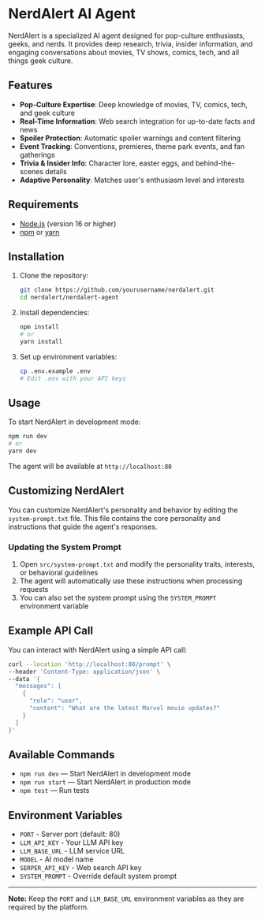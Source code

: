 # NerdAlert AI Agent

NerdAlert is a specialized AI agent designed for pop-culture enthusiasts, geeks, and nerds. It provides deep research, trivia, insider information, and engaging conversations about movies, TV shows, comics, tech, and all things geek culture.

## Features

- **Pop-Culture Expertise**: Deep knowledge of movies, TV, comics, tech, and geek culture
- **Real-Time Information**: Web search integration for up-to-date facts and news
- **Spoiler Protection**: Automatic spoiler warnings and content filtering
- **Event Tracking**: Conventions, premieres, theme park events, and fan gatherings
- **Trivia & Insider Info**: Character lore, easter eggs, and behind-the-scenes details
- **Adaptive Personality**: Matches user's enthusiasm level and interests

## Requirements

- [Node.js](https://nodejs.org/) (version 16 or higher)
- [npm](https://www.npmjs.com/) or [yarn](https://yarnpkg.com/)

## Installation

1. Clone the repository:

   ```bash
   git clone https://github.com/yourusername/nerdalert.git
   cd nerdalert/nerdalert-agent
   ```

2. Install dependencies:

   ```bash
   npm install
   # or
   yarn install
   ```

3. Set up environment variables:

   ```bash
   cp .env.example .env
   # Edit .env with your API keys
   ```

## Usage

To start NerdAlert in development mode:

```bash
npm run dev
# or
yarn dev
```

The agent will be available at `http://localhost:80`

## Customizing NerdAlert

You can customize NerdAlert's personality and behavior by editing the `system-prompt.txt` file. This file contains the core personality and instructions that guide the agent's responses.

### Updating the System Prompt

1. Open `src/system-prompt.txt` and modify the personality traits, interests, or behavioral guidelines
2. The agent will automatically use these instructions when processing requests
3. You can also set the system prompt using the `SYSTEM_PROMPT` environment variable

## Example API Call

You can interact with NerdAlert using a simple API call:

```bash
curl --location 'http://localhost:80/prompt' \
--header 'Content-Type: application/json' \
--data '{
  "messages": [
    {
      "role": "user",
      "content": "What are the latest Marvel movie updates?"
    }
  ]
}'
```

## Available Commands

- `npm run dev` — Start NerdAlert in development mode
- `npm run start` — Start NerdAlert in production mode
- `npm test` — Run tests

## Environment Variables

- `PORT` - Server port (default: 80)
- `LLM_API_KEY` - Your LLM API key
- `LLM_BASE_URL` - LLM service URL
- `MODEL` - AI model name
- `SERPER_API_KEY` - Web search API key
- `SYSTEM_PROMPT` - Override default system prompt

---

**Note:** Keep the `PORT` and `LLM_BASE_URL` environment variables as they are required by the platform.
